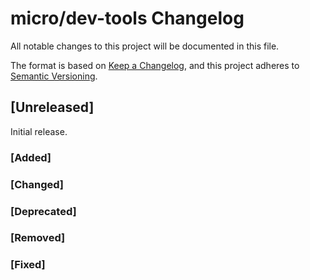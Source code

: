 # micro/dev-tools Changelog

All notable changes to this project will be documented in this file.

The format is based on [Keep a Changelog][link-keepachangelog],
and this project adheres to [Semantic Versioning][link-semver].

[link-keepachangelog]: https://keepachangelog.com/en/1.0.0/
[link-semver]: https://semver.org/spec/v2.0.0.html

## [Unreleased]

Initial release.

### [Added]

### [Changed]

### [Deprecated]

### [Removed]

### [Fixed]

